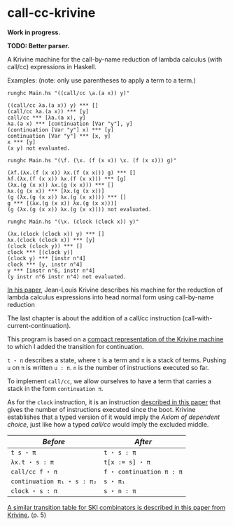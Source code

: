 # call-cc-krivine

**Work in progress.**

**TODO: Better parser.**

A Krivine machine for the call-by-name reduction of lambda calculus (with call/cc) expressions in Haskell.  
  
Examples: (note: only use parentheses to apply a term to a term.)  

```  
runghc Main.hs "((call/cc \a.(a x)) y)"
```
```  
((call/cc λa.(a x)) y) *** []
(call/cc λa.(a x)) *** [y]
call/cc *** [λa.(a x), y]
λa.(a x) *** [continuation [Var "y"], y]
(continuation [Var "y"] x) *** [y]
continuation [Var "y"] *** [x, y]
x *** [y]
(x y) not evaluated.
```  

```
runghc Main.hs "(\f. (\x. (f (x x)) \x. (f (x x))) g)"
```

```
(λf.(λx.(f (x x)) λx.(f (x x))) g) *** []
λf.(λx.(f (x x)) λx.(f (x x))) *** [g]
(λx.(g (x x)) λx.(g (x x))) *** []
λx.(g (x x)) *** [λx.(g (x x))]
(g (λx.(g (x x)) λx.(g (x x)))) *** []
g *** [(λx.(g (x x)) λx.(g (x x)))]
(g (λx.(g (x x)) λx.(g (x x)))) not evaluated.
```
```
runghc Main.hs "(\x. (clock (clock x)) y)"
```
```
(λx.(clock (clock x)) y) *** []
λx.(clock (clock x)) *** [y]
(clock (clock y)) *** []
clock *** [(clock y)]
(clock y) *** [instr n°4]
clock *** [y, instr n°4]
y *** [instr n°6, instr n°4]
(y instr n°6 instr n°4) not evaluated.
```


[In his paper](https://www.irif.fr/~krivine/articles/lazymach.pdf), Jean-Louis Krivine describes his machine for the reduction of lambda calculus expressions into head normal form using call-by-name reduction
  
The last chapter is about the addition of a call/cc instruction (call-with-current-continuation).  
  
This program is based on a [compact representation of the Krivine machine](https://hal.inria.fr/hal-01479035/document) to which I added the transition for continuation.  
    
``t ⋆ π`` describes a state, where ``t`` is a term and ``π`` is a stack of terms. Pushing ``u`` on  ``π`` is written ``u : π``. ``n`` is the number of instructions executed so far. 
  
To implement ``call/cc``, we allow ourselves to have a term that carries a stack in the form ``continuation π``.  

As for the ``clock`` instruction, it is an instruction [described in this paper](https://www.irif.fr/~krivine/articles/Lacombe.pdf) that gives the number of instructions executed since the boot. Krivine establishes that a typed version of it would imply the *Axiom of dependent choice*, just like how a typed *call/cc* would imply the excluded middle.

*Before* |*After*|
|- |-  
|``t s ⋆ π`` | ``t ⋆ s : π`` 
|``λx.t ⋆ s : π`` | ``t[x := s] ⋆ π`` 
|``call/cc f ⋆ π`` |``f ⋆ continuation π : π`` 
| ``continuation π₁ ⋆ s : π₂`` | ``s ⋆ π₁`` 
| ``clock ⋆ s : π`` | ``s ⋆ n : π``


[A similar transition table for SKI combinators is described in this paper from Krivine.](https://www.irif.fr/~krivine/articles/Lacombe.pdf) (p. 5)
